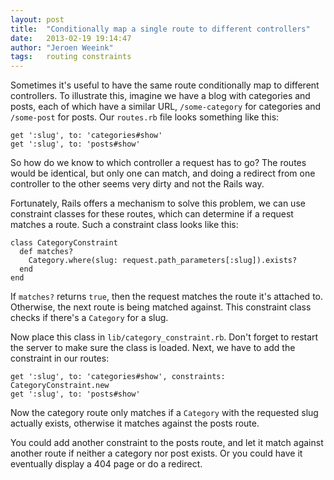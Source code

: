 ```yaml
---
layout: post
title:  "Conditionally map a single route to different controllers"
date:   2013-02-19 19:14:47
author: "Jeroen Weeink"
tags:   routing constraints
---
```

Sometimes it's useful to have the same route conditionally map to different controllers. To illustrate this, imagine we have a blog with categories and posts, each of which have a similar URL, `/some-category` for categories and `/some-post` for posts. Our `routes.rb` file looks something like this:

    get ':slug', to: 'categories#show'
    get ':slug', to: 'posts#show'

So how do we know to which controller a request has to go? The routes would be identical, but only one can match, and doing a redirect from one controller to the other seems very dirty and not the Rails way.

Fortunately, Rails offers a mechanism to solve this problem, we can use constraint classes for these routes, which can determine if a request matches a route. Such a constraint class looks like this:

    class CategoryConstraint
      def matches?
        Category.where(slug: request.path_parameters[:slug]).exists?
      end
    end

If `matches?` returns `true`, then the request matches the route it's attached to. Otherwise, the next route is being matched against. This constraint class checks if there's a `Category` for a slug.

Now place this class in `lib/category_constraint.rb`. Don't forget to restart the server to make sure the class is loaded. Next, we have to add the constraint in our routes:

    get ':slug', to: 'categories#show', constraints: CategoryConstraint.new
    get ':slug', to: 'posts#show'

Now the category route only matches if a `Category` with the requested slug actually exists, otherwise it matches against the posts route.

You could add another constraint to the posts route, and let it match against another route if neither a category nor post exists. Or you could have it eventually display a 404 page or do a redirect.
